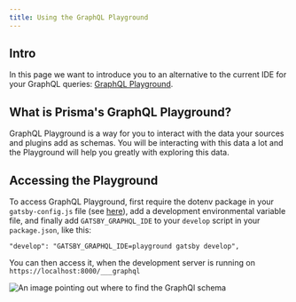```yaml
---
title: Using the GraphQL Playground
---
```


## Intro

In this page we want to introduce you to an alternative to the current IDE for your GraphQL queries: [GraphQL Playground](https://github.com/prisma/graphql-playground).

## What is Prisma's GraphQL Playground?

GraphQL Playground is a way for you to interact with the data your sources and plugins add as schemas. You will be interacting with this data a lot and the Playground will help you greatly with exploring this data.

## Accessing the Playground

To access GraphQL Playground, first require the dotenv package in your `gatsby-config.js` file (see [here](https://www.gatsbyjs.org/docs/environment-variables/)), add a development environmental variable file, and finally add `GATSBY_GRAPHQL_IDE` to your `develop` script in your `package.json`, like this:

```
"develop": "GATSBY_GRAPHQL_IDE=playground gatsby develop",
```

You can then access it, when the development server is running on `https://localhost:8000/___graphql`

![An image pointing out where to find the GraphQl schema](images/playground-schema.png)
